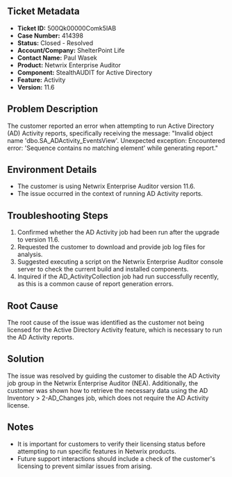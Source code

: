 ## Ticket Metadata
- **Ticket ID:** 500Qk00000Comk5IAB
- **Case Number:** 414398
- **Status:** Closed - Resolved
- **Account/Company:** ShelterPoint Life
- **Contact Name:** Paul Wasek
- **Product:** Netwrix Enterprise Auditor
- **Component:** StealthAUDIT for Active Directory
- **Feature:** Activity
- **Version:** 11.6

## Problem Description
The customer reported an error when attempting to run Active Directory (AD) Activity reports, specifically receiving the message: "Invalid object name 'dbo.SA_ADActivity_EventsView'. Unexpected exception: Encountered error: 'Sequence contains no matching element' while generating report."

## Environment Details
- The customer is using Netwrix Enterprise Auditor version 11.6.
- The issue occurred in the context of running AD Activity reports.

## Troubleshooting Steps
1. Confirmed whether the AD Activity job had been run after the upgrade to version 11.6.
2. Requested the customer to download and provide job log files for analysis.
3. Suggested executing a script on the Netwrix Enterprise Auditor console server to check the current build and installed components.
4. Inquired if the AD_ActivityCollection job had run successfully recently, as this is a common cause of report generation errors.

## Root Cause
The root cause of the issue was identified as the customer not being licensed for the Active Directory Activity feature, which is necessary to run the AD Activity reports.

## Solution
The issue was resolved by guiding the customer to disable the AD Activity job group in the Netwrix Enterprise Auditor (NEA). Additionally, the customer was shown how to retrieve the necessary data using the AD Inventory > 2-AD_Changes job, which does not require the AD Activity license.

## Notes
- It is important for customers to verify their licensing status before attempting to run specific features in Netwrix products.
- Future support interactions should include a check of the customer's licensing to prevent similar issues from arising.